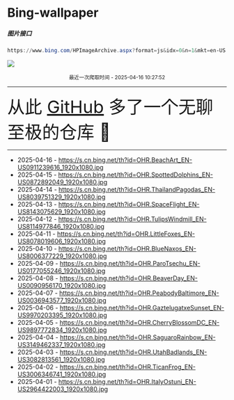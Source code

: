 # Bing-wallpaper

##### 图片接口

```powershell
https://www.bing.com/HPImageArchive.aspx?format=js&idx=0&n=1&mkt=en-US
```

 ![](https://s.cn.bing.net/th?id=OHR.BeachArt_EN-US0911239616_1920x1080.jpg)

<p align='center' >
    <small>
        最近一次爬取时间 - 2025-04-16 10:27:52
    </small>
    <br>
    <hr>
    <font size=7>
        <small>
           从此 <a href='https://github.com/'>GitHub</a> 多了一个无聊至极的仓库  🍳
        </small>
    </font>
    <hr>
</p>


- 2025-04-16 - https://s.cn.bing.net/th?id=OHR.BeachArt_EN-US0911239616_1920x1080.jpg 
- 2025-04-15 - https://s.cn.bing.net/th?id=OHR.SpottedDolphins_EN-US0872892049_1920x1080.jpg 
- 2025-04-14 - https://s.cn.bing.net/th?id=OHR.ThailandPagodas_EN-US8039751329_1920x1080.jpg 
- 2025-04-13 - https://s.cn.bing.net/th?id=OHR.SpaceFlight_EN-US8143075629_1920x1080.jpg 
- 2025-04-12 - https://s.cn.bing.net/th?id=OHR.TulipsWindmill_EN-US8114977846_1920x1080.jpg 
- 2025-04-11 - https://s.cn.bing.net/th?id=OHR.LittleFoxes_EN-US8078019606_1920x1080.jpg 
- 2025-04-10 - https://s.cn.bing.net/th?id=OHR.BlueNaxos_EN-US8006377229_1920x1080.jpg 
- 2025-04-09 - https://s.cn.bing.net/th?id=OHR.ParoTsechu_EN-US0177055246_1920x1080.jpg 
- 2025-04-08 - https://s.cn.bing.net/th?id=OHR.BeaverDay_EN-US0090956170_1920x1080.jpg 
- 2025-04-07 - https://s.cn.bing.net/th?id=OHR.PeabodyBaltimore_EN-US0036943577_1920x1080.jpg 
- 2025-04-06 - https://s.cn.bing.net/th?id=OHR.GaztelugatxeSunset_EN-US9970203395_1920x1080.jpg 
- 2025-04-05 - https://s.cn.bing.net/th?id=OHR.CherryBlossomDC_EN-US9897772834_1920x1080.jpg 
- 2025-04-04 - https://s.cn.bing.net/th?id=OHR.SaguaroRainbow_EN-US3149462337_1920x1080.jpg 
- 2025-04-03 - https://s.cn.bing.net/th?id=OHR.UtahBadlands_EN-US3082813561_1920x1080.jpg 
- 2025-04-02 - https://s.cn.bing.net/th?id=OHR.TicanFrog_EN-US3006346741_1920x1080.jpg 
- 2025-04-01 - https://s.cn.bing.net/th?id=OHR.ItalyOstuni_EN-US2964422003_1920x1080.jpg 
